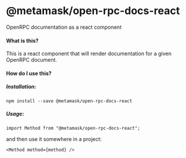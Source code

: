 # @metamask/open-rpc-docs-react

OpenRPC documentation as a react component

#### What is this?

This is a react component that will render documentation for a given OpenRPC document.

#### How do I use this?

##### Installation:

```
npm install --save @metamask/open-rpc-docs-react
```

##### Usage:

```
import Method from "@metamask/open-rpc-docs-react";
```

and then use it somewhere in a project:

```
<Method method={method} />
```
